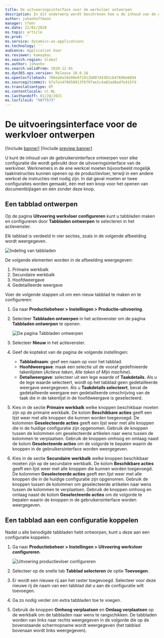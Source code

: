 ```yaml
---
title: De uitvoeringsinterface voor de werkvloer ontwerpen
description: In dit onderwerp wordt beschreven hoe u de inhoud van de gebruikersinterface ontwerpt voor elke configuratie.
author: johanhoffmann
manager: tfehr
ms.date: 12/01/2020
ms.topic: article
ms.prod: ''
ms.service: dynamics-ax-applications
ms.technology: ''
audience: Application User
ms.reviewer: kamaybac
ms.search.region: Global
ms.author: johanho
ms.search.validFrom: 2020-12-01
ms.dyn365.ops.version: Release 10.0.16
ms.openlocfilehash: 786ea9a3da98e9f1812b007d4301cb47680e6894
ms.sourcegitcommit: b7a7a14f8650913f6797ae1c4a82ad8adfe415fd
ms.translationtype: HT
ms.contentlocale: nl-NL
ms.lasthandoff: 01/28/2021
ms.locfileid: "5077573"
---
```

# <a name="design-the-production-floor-execution-interface"></a>De uitvoeringsinterface voor de werkvloer ontwerpen

[!include [banner](../includes/banner.md)]
[!include [preview banner](../includes/preview-banner.md)]

U kunt de inhoud van de gebruikersinterface ontwerpen voor elke configuratie die wordt gebruikt door de uitvoeringsinterface van de werkvloer. Werknemers in de ene werkcel moeten bijvoorbeeld mogelijk taakinstructies kunnen openen op de productievloer, terwijl in een andere werkcel de instructies niet nodig zijn. In dat geval moeten er twee configuraties worden gemaakt, één met een knop voor het openen van documentbijlagen en één zonder deze knop.

## <a name="design-a-tab"></a>Een tabblad ontwerpen

Op de pagina **Uitvoering werkvloer configureren** kunt u tabbladen maken en configureren door **Tabbladen ontwerpen** te selecteren in het actievenster.

Elk tabblad is verdeeld in vier secties, zoals in de volgende afbeelding wordt weergegeven.

![Indeling van tabbladen](media/pfe-tab-layout.png "Indeling van tabbladen")

De volgende elementen worden in de afbeelding weergegeven:

1. Primaire werkbalk
1. Secundaire werkbalk
1. Hoofdweergave
1. Gedetailleerde weergave

Voer de volgende stappen uit om een nieuw tabblad te maken en te configureren:

1. Ga naar **Productiebeheer &gt; Instellingen &gt; Productie-uitvoering**.

1. Selecteer **Tabbladen ontwerpen** in het actievenster om de pagina **Tabbladen ontwerpen** te openen.

    ![De pagina Tabbladen ontwerpen](media/pfe-design-tabs.png "De pagina Tabbladen ontwerpen")

1. Selecteer **Nieuw** in het actievenster.

1. Geef de koptekst van de pagina de volgende instellingen:

    - **Tabbladnaam**: geef een naam op voor het tabblad.
    - **Hoofdweergave**: maak een selectie uit de vooraf gedefinieerde takenlijsten (*Actieve taken*, *Alle taken* of *Mijn machine*).
    - **Detailweergave**: selecteer uit een lege waarde of **Taakdetails**. Als u de lege waarde selecteert, wordt op het tabblad geen gedetailleerde weergave weergegeven. Als u **Taakdetails selecteert**, bevat de gedetailleerde weergave een gedetailleerde omschrijving van de taak die in de takenlijst in de hoofdweergave is geselecteerd.

1. Kies in de sectie **Primaire werkbalk** welke knoppen beschikbaar moeten zijn op de primaire werkbalk. De kolom **Beschikbare acties** geeft een lijst weer met alle knoppen die kunnen worden toegevoegd. De kolommen **Geselecteerde acties** geeft een lijst weer met alle knoppen die in de huidige configuratie zijn opgenomen. Gebruik de knoppen tussen de kolommen om geselecteerde artikelen naar wens tussen de kolommen te verplaatsen. Gebruik de knoppen omhoog en omlaag naast de kolom **Geselecteerde acties** om de volgorde te bepalen waarin de knoppen in de gebruikersinterface worden weergegeven.

1. Kies in de sectie **Secundaire** **werkbalk** welke knoppen beschikbaar moeten zijn op de secundaire werkbalk. De kolom **Beschikbare acties** geeft een lijst weer met alle knoppen die kunnen worden toegevoegd. De kolommen **Geselecteerde acties** geeft een lijst weer met alle knoppen die in de huidige configuratie zijn opgenomen. Gebruik de knoppen tussen de kolommen om geselecteerde artikelen naar wens tussen de kolommen te verplaatsen. Gebruik de knoppen omhoog en omlaag naast de kolom **Geselecteerde acties** om de volgorde te bepalen waarin de knoppen in de gebruikersinterface worden weergegeven.

## <a name="associate-a-tab-with-a-configuration"></a>Een tabblad aan een configuratie koppelen

Nadat u alle benodigde tabbladen hebt ontworpen, kunt u deze aan een configuratie koppelen.

1. Ga naar **Productiebeheer &gt; Instellingen &gt; Uitvoering werkvloer configureren**.

    ![Uitvoering productievloer configureren](media/pfe-config-prod-floor-execution.png "Uitvoering productievloer configureren")

1. Selecteer op de snelle tab **Tabblad selecteren** de optie **Toevoegen**.

1. Er wordt een nieuwe rij aan het raster toegevoegd. Selecteer voor deze nieuwe rij de naam van een tabblad dat u aan de configuratie wilt toevoegen.

1. Ga zo nodig verder om extra tabbladen toe te voegen.

1. Gebruik de knoppen **Omhoog verplaatsen** en **Omlaag verplaatsen** op de werkbalk om de tabbladen naar wens te rangschikken. De tabbladen worden van links naar rechts weergegeven in de volgorde die op de bovenstaande schermopname wordt weergegeven (het tabblad bovenaan wordt links weergegeven).

